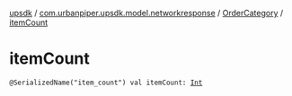 [upsdk](../../index.md) / [com.urbanpiper.upsdk.model.networkresponse](../index.md) / [OrderCategory](index.md) / [itemCount](./item-count.md)

# itemCount

`@SerializedName("item_count") val itemCount: `[`Int`](https://kotlinlang.org/api/latest/jvm/stdlib/kotlin/-int/index.html)